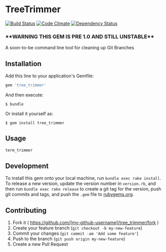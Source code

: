 # TreeTrimmer

[![Build Status](https://travis-ci.org/presidentJFK/tree_trimmer.svg?branch=master)](https://travis-ci.org/presidentJFK/tree_trimmer) [![Code Climate](https://codeclimate.com/github/presidentJFK/tree_trimmer/badges/gpa.svg)](https://codeclimate.com/github/presidentJFK/tree_trimmer) [![Dependency Status](https://gemnasium.com/presidentJFK/tree_trimmer.svg)](https://gemnasium.com/presidentJFK/tree_trimmer)

### \*\*WARNING THIS GEM IS PRE 1.0 AND STILL UNSTABLE\*\*

A soon-to-be command line tool for cleaning up Git Branches

## Installation

Add this line to your application's Gemfile:

```ruby
gem 'tree_trimmer'
```

And then execute:

    $ bundle

Or install it yourself as:

    $ gem install tree_trimmer

## Usage

```bash
term_trimmer
```

## Development

To install this gem onto your local machine, run `bundle exec rake install`. To release a new version, update the version number in `version.rb`, and then run `bundle exec rake release` to create a git tag for the version, push git commits and tags, and push the `.gem` file to [rubygems.org](https://rubygems.org).

## Contributing

1. Fork it ( https://github.com/[my-github-username]/tree_trimmer/fork )
2. Create your feature branch (`git checkout -b my-new-feature`)
3. Commit your changes (`git commit -am 'Add some feature'`)
4. Push to the branch (`git push origin my-new-feature`)
5. Create a new Pull Request
